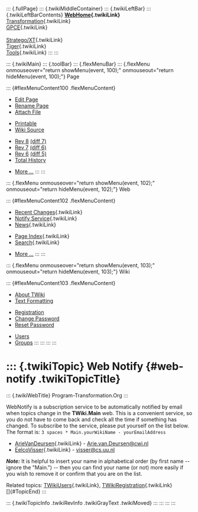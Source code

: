 ::: {.fullPage}
::: {.twikiMiddleContainer}
::: {.twikiLeftBar}
::: {.twikiLeftBarContents}
**[WebHome](WebHome){.twikiLink}**\
[Transformation](../Transform/WebHome){.twikiLink}\
[GPCE](../Gpce/WebHome){.twikiLink}\
\
[Stratego/XT](../Stratego/WebHome){.twikiLink}\
[Tiger](../Tiger/WebHome){.twikiLink}\
[Tools](../Tools/WebHome){.twikiLink}
:::
:::

::: {.twikiMain}
::: {.toolBar}
::: {.flexMenuBar}
::: {.flexMenu onmouseover="return showMenu(event, 100);" onmouseout="return hideMenu(event, 100);"}
Page

::: {#flexMenuContent100 .flexMenuContent}
-   [Edit
    Page](http://www.program-transformation.org/edit/Main/WebNotify?t=1536825829)
-   [Rename
    Page](http://www.program-transformation.org/rename/Main/WebNotify)
-   [Attach
    File](http://www.program-transformation.org/attach/Main/WebNotify)

<!-- -->

-   [Printable](http://www.program-transformation.org/view/Main/WebNotify?skin=print.pattern)
-   [Wiki
    Source](http://www.program-transformation.org/view/Main/WebNotify?skin=text&raw=on&contenttype=text/plain)

<!-- -->

-   [Rev
    8](http://www.program-transformation.org/view/Main/WebNotify?rev=1.8)
    [(diff 7)](http://www.program-transformation.org/rdiff/Main/WebNotify?rev1=1.8&rev2=1.7)
-   [Rev
    7](http://www.program-transformation.org/view/Main/WebNotify?rev=1.7)
    [(diff 6)](http://www.program-transformation.org/rdiff/Main/WebNotify?rev1=1.7&rev2=1.6)
-   [Rev
    6](http://www.program-transformation.org/view/Main/WebNotify?rev=1.6)
    [(diff 5)](http://www.program-transformation.org/rdiff/Main/WebNotify?rev1=1.6&rev2=1.5)
-   [Total
    History](http://www.program-transformation.org/rdiff/Main/WebNotify)

<!-- -->

-   [More
    \...](http://www.program-transformation.org/oops/Main/WebNotify?template=oopsmore&param1=1.8&param2=1.8)
:::
:::

::: {.flexMenu onmouseover="return showMenu(event, 102);" onmouseout="return hideMenu(event, 102);"}
Web

::: {#flexMenuContent102 .flexMenuContent}
-   [Recent Changes](WebChanges){.twikiLink}
-   [Notify Service](WebNotify){.twikiLink}
-   [News](WebNews){.twikiLink}

<!-- -->

-   [Page Index](WebIndex){.twikiLink}
-   [Search](WebSearch){.twikiLink}

<!-- -->

-   [More
    \...](http://www.program-transformation.org/oops/Main/WebNotify?template=oopsmore&param1=1.8&param2=1.8)
:::
:::

::: {.flexMenu onmouseover="return showMenu(event, 103);" onmouseout="return hideMenu(event, 103);"}
Wiki

::: {#flexMenuContent103 .flexMenuContent}
-   [About
    TWiki](http://www.program-transformation.org/view/TWiki/WebHome)
-   [Text
    Formatting](http://www.program-transformation.org/view/TWiki/TextFormattingRules)

<!-- -->

-   [Registration](http://www.program-transformation.org/view/TWiki/TWikiRegistration)
-   [Change
    Password](http://www.program-transformation.org/view/TWiki/ChangePassword)
-   [Reset
    Password](http://www.program-transformation.org/view/TWiki/ResetPassword)

<!-- -->

-   [Users](http://www.program-transformation.org/view/Main/TWikiUsers)
-   [Groups](http://www.program-transformation.org/view/Main/TWikiGroups)
:::
:::
:::
:::

::: {.twikiTopic}
Web Notify {#web-notify .twikiTopicTitle}
==========

::: {.twikiWebTitle}
Program-Transformation.Org
:::

WebNotify is a subscription service to be automatically notified by
email when topics change in the **TWiki.Main** web. This is a convenient
service, so you do not have to come back and check all the time if
something has changed. To subscribe to the service, please put yourself
on the list below. The format is:
`3 spaces * Main.yourWikiName - yourEmailAddress`

-   [ArieVanDeursen](ArieVanDeursen){.twikiLink} -
    <Arie.van.Deursen@cwi.nl>
-   [EelcoVisser](EelcoVisser){.twikiLink} - <visser@cs.uu.nl>

***Note:*** It is helpful to insert your name in alphabetical order (by
first name \-- ignore the \"Main.\") \-- then you can find your name (or
not) more easily if you wish to remove it or confirm that you are on the
list.

Related topics: [TWikiUsers](TWikiUsers){.twikiLink},
[TWikiRegistration](../TWiki/TWikiRegistration){.twikiLink}\
[]{#TopicEnd}
:::

::: {.twikiTopicInfo .twikiRevInfo .twikiGrayText .twikiMoved}
:::
:::
:::
:::
